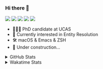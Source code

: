 ### Hi there 👋

[![](https://img.shields.io/badge/-Email-325180?logo=maildotru&logoColor=white&style=flat-square)](mailto:hi@wang.tianshu.me)
[![](https://img.shields.io/badge/-GitHub-black?logo=GitHub&style=flat-square)](https://github.com/tshu-w)
[![](https://img.shields.io/badge/-Telegram-26a5e4?labelColor=fafafa&logo=telegram&style=flat-square)](https://t.me/tshu_w) 
[![](https://img.shields.io/badge/-Twitter-1da1f2?logo=Twitter&logoColor=white&style=flat-square)](https://twitter.com/tshu_w)
[![](https://komarev.com/ghpvc/?username=tshu-w&color=blueviolet&style=flat-square)]()



- 🧑🏻‍🎓 PhD candidate at UCAS
- 🔭 Currently interested in Entity Resolution
- 🛠 macOS & Emacs & ZSH
- 🚧 Under construction...

<details>

<summary>GitHub Stats</summary>

![Tianshu's GitHub stats](https://github-readme-stats.vercel.app/api?username=tshu-w&show_icons=true&theme=buefy&count_private=true)
  
</details>


<details>
  <summary>Wakatime Stats</summary>

  Currently, files accessed by tramp cannot be tracked by wakatime, see https://github.com/wakatime/wakatime-mode/issues/27
  <br>
  
<!--START_SECTION:waka-->
![Code Time](http://img.shields.io/badge/Code%20Time-6%2C376%20hrs%2043%20mins-blue)

**I'm a Night 🦉** 

```text
🌞 Morning                260 commits         ██░░░░░░░░░░░░░░░░░░░░░░░   09.89 % 
🌆 Daytime                939 commits         █████████░░░░░░░░░░░░░░░░   35.70 % 
🌃 Evening                1148 commits        ███████████░░░░░░░░░░░░░░   43.65 % 
🌙 Night                  283 commits         ███░░░░░░░░░░░░░░░░░░░░░░   10.76 % 
```
📅 **I'm Most Productive on Tuesday** 

```text
Monday                   443 commits         ████░░░░░░░░░░░░░░░░░░░░░   16.84 % 
Tuesday                  689 commits         ███████░░░░░░░░░░░░░░░░░░   26.20 % 
Wednesday                362 commits         ███░░░░░░░░░░░░░░░░░░░░░░   13.76 % 
Thursday                 164 commits         ██░░░░░░░░░░░░░░░░░░░░░░░   06.24 % 
Friday                   482 commits         █████░░░░░░░░░░░░░░░░░░░░   18.33 % 
Saturday                 330 commits         ███░░░░░░░░░░░░░░░░░░░░░░   12.55 % 
Sunday                   160 commits         ██░░░░░░░░░░░░░░░░░░░░░░░   06.08 % 
```


📊 **This Week I Spent My Time On** 

```text
💬 Programming Languages: 
sh                       15 hrs 6 mins       █████████████████████████   100.00 % 

🔥 Editors: 
Zsh                      15 hrs 6 mins       █████████████████████████   100.00 % 

🐱‍💻 Projects: 
Terminal                 7 hrs 50 mins       █████████████░░░░░░░░░░░░   51.90 % 
lit-arkent               5 hrs 25 mins       █████████░░░░░░░░░░░░░░░░   35.93 % 
arknet                   34 mins             █░░░░░░░░░░░░░░░░░░░░░░░░   03.83 % 
Homebrew                 20 mins             █░░░░░░░░░░░░░░░░░░░░░░░░   02.26 % 
homebrew-malt            18 mins             ░░░░░░░░░░░░░░░░░░░░░░░░░   02.00 % 

💻 Operating System: 
Mac                      7 hrs 44 mins       █████████████░░░░░░░░░░░░   51.21 % 
Linux                    7 hrs 22 mins       ████████████░░░░░░░░░░░░░   48.79 % 
```

**I Mostly Code in Python** 

```text
Python                   18 repos            █████████░░░░░░░░░░░░░░░░   36.73 % 
Emacs Lisp               10 repos            █████░░░░░░░░░░░░░░░░░░░░   20.41 % 
Ruby                     3 repos             ██░░░░░░░░░░░░░░░░░░░░░░░   06.12 % 
Jupyter Notebook         2 repos             █░░░░░░░░░░░░░░░░░░░░░░░░   04.08 % 
TeX                      2 repos             █░░░░░░░░░░░░░░░░░░░░░░░░   04.08 % 
```




 Last Updated on 08/04/2023 08:12:33 UTC
<!--END_SECTION:waka-->
</details>
